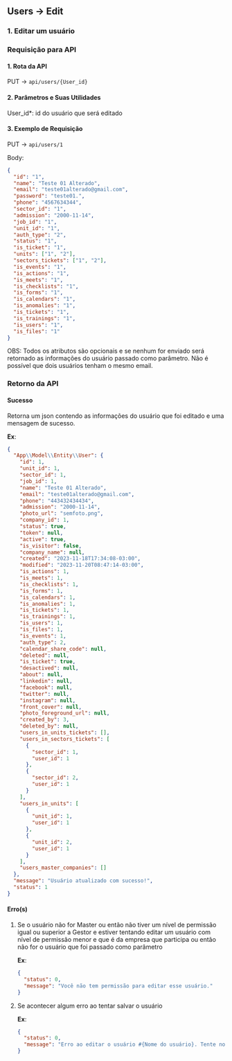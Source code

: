 ## Users -> Edit

### 1. Editar um usuário

### Requisição para API

#### 1. Rota da API

PUT -> `api/users/{User_id}`

#### 2. Parâmetros e Suas Utilidades

User_id\*: id do usuário que será editado

#### 3. Exemplo de Requisição

PUT -> `api/users/1`

Body:

```json
{
  "id": "1",
  "name": "Teste 01 Alterado",
  "email": "teste01alterado@gmail.com",
  "password": "teste01.",
  "phone": "4567634344",
  "sector_id": "1",
  "admission": "2000-11-14",
  "job_id": "1",
  "unit_id": "1",
  "auth_type": "2",
  "status": "1",
  "is_ticket": "1",
  "units": ["1", "2"],
  "sectors_tickets": ["1", "2"],
  "is_events": "1",
  "is_actions": "1",
  "is_meets": "1",
  "is_checklists": "1",
  "is_forms": "1",
  "is_calendars": "1",
  "is_anomalies": "1",
  "is_tickets": "1",
  "is_trainings": "1",
  "is_users": "1",
  "is_files": "1"
}
```

OBS: Todos os atributos são opcionais e se nenhum for enviado será retornado as informações do usuário passado como parâmetro. Não é possível que dois usuários tenham o mesmo email.

### Retorno da API

#### Sucesso

Retorna um json contendo as informações do usuário que foi editado e uma mensagem de sucesso.

**Ex**:

```json
{
  "App\\Model\\Entity\\User": {
    "id": 1,
    "unit_id": 1,
    "sector_id": 1,
    "job_id": 1,
    "name": "Teste 01 Alterado",
    "email": "teste01alterado@gmail.com",
    "phone": "443432434434",
    "admission": "2000-11-14",
    "photo_url": "semfoto.png",
    "company_id": 1,
    "status": true,
    "token": null,
    "active": true,
    "is_visitor": false,
    "company_name": null,
    "created": "2023-11-18T17:34:08-03:00",
    "modified": "2023-11-20T08:47:14-03:00",
    "is_actions": 1,
    "is_meets": 1,
    "is_checklists": 1,
    "is_forms": 1,
    "is_calendars": 1,
    "is_anomalies": 1,
    "is_tickets": 1,
    "is_trainings": 1,
    "is_users": 1,
    "is_files": 1,
    "is_events": 1,
    "auth_type": 2,
    "calendar_share_code": null,
    "deleted": null,
    "is_ticket": true,
    "desactived": null,
    "about": null,
    "linkedin": null,
    "facebook": null,
    "twitter": null,
    "instagram": null,
    "front_cover": null,
    "photo_foreground_url": null,
    "created_by": 3,
    "deleted_by": null,
    "users_in_units_tickets": [],
    "users_in_sectors_tickets": [
      {
        "sector_id": 1,
        "user_id": 1
      },
      {
        "sector_id": 2,
        "user_id": 1
      }
    ],
    "users_in_units": [
      {
        "unit_id": 1,
        "user_id": 1
      },
      {
        "unit_id": 2,
        "user_id": 1
      }
    ],
    "users_master_companies": []
  },
  "message": "Usuário atualizado com sucesso!",
  "status": 1
}
```

#### Erro(s)

1.  Se o usuário não for Master ou então não tiver um nível de permissão igual ou superior a Gestor e estiver tentando editar um usuário com nível de permissão menor e que é da empresa que participa ou então não for o usuário que foi passado como parâmetro

    **Ex**:

    ```json
    {
      "status": 0,
      "message": "Você não tem permissão para editar esse usuário."
    }
    ```

2.  Se acontecer algum erro ao tentar salvar o usuário

    **Ex**:

    ```json
    {
      "status": 0,
      "message": "Erro ao editar o usuário #{Nome do usuário}. Tente novamente"
    }
    ```
